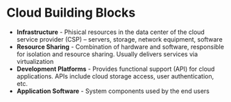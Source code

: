 # Cloud Building Blocks

- **Infrastructure** - Phisical resources in the data center of the cloud service provider (CSP) – servers, storage, network equipment, software
- **Resource Sharing** - Combination of hardware and software, responsible for isolation and resource sharing. Usually delivers services via virtualization
- **Development Platforms** - Provides functional support (API) for cloud applications. APIs include cloud storage access, user authentication, etc.
- **Application Software** - System components used by the end users
